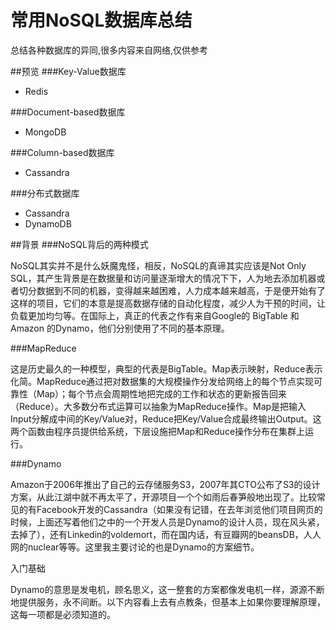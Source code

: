 # 常用NoSQL数据库总结
总结各种数据库的异同,很多内容来自网络,仅供参考

##预览
###Key-Value数据库
* Redis

###Document-based数据库
* MongoDB

###Column-based数据库
* Cassandra

###分布式数据库
* Cassandra
* DynamoDB

##背景
###NoSQL背后的两种模式

NoSQL其实并不是什么妖魔鬼怪，相反，NoSQL的真谛其实应该是Not Only SQL，其产生背景是在数据量和访问量逐渐增大的情况下下，人为地去添加机器或者切分数据到不同的机器，变得越来越困难，人力成本越来越高，于是便开始有了这样的项目，它们的本意是提高数据存储的自动化程度，减少人为干预的时间，让负载更加均匀等。在国际上，真正的代表之作有来自Google的 BigTable 和Amazon 的Dynamo，他们分别使用了不同的基本原理。

###MapReduce

这是历史最久的一种模型，典型的代表是BigTable。Map表示映射，Reduce表示化简。MapReduce通过把对数据集的大规模操作分发给网络上的每个节点实现可靠性（Map）；每个节点会周期性地把完成的工作和状态的更新报告回来（Reduce）。大多数分布式运算可以抽象为MapReduce操作。Map是把输入Input分解成中间的Key/Value对，Reduce把Key/Value合成最终输出Output。这两个函数由程序员提供给系统，下层设施把Map和Reduce操作分布在集群上运行。

###Dynamo

Amazon于2006年推出了自己的云存储服务S3，2007年其CTO公布了S3的设计方案，从此江湖中就不再太平了，开源项目一个个如雨后春笋般地出现了。比较常见的有Facebook开发的Cassandra（如果没有记错，在去年浏览他们项目网页的时候，上面还写着他们之中的一个开发人员是Dynamo的设计人员，现在风头紧，去掉了），还有Linkedin的voldemort，而在国内话，有豆瓣网的beansDB，人人网的nuclear等等。这里我主要讨论的也是Dynamo的方案细节。

入门基础

Dynamo的意思是发电机，顾名思义，这一整套的方案都像发电机一样，源源不断地提供服务，永不间断。以下内容看上去有点教条，但基本上如果你要理解原理，这每一项都是必须知道的。